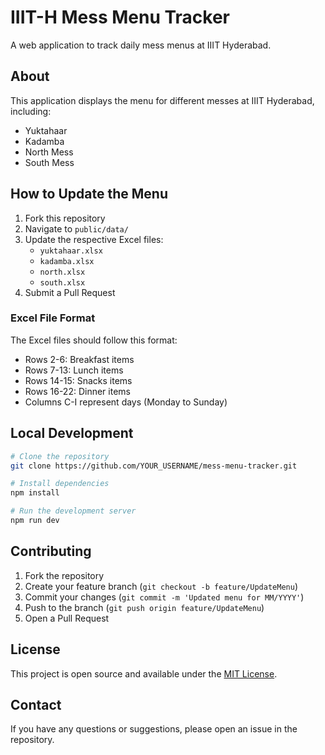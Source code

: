 # IIIT-H Mess Menu Tracker

A web application to track daily mess menus at IIIT Hyderabad.

## About

This application displays the menu for different messes at IIIT Hyderabad, including:
- Yuktahaar
- Kadamba
- North Mess
- South Mess

## How to Update the Menu

1. Fork this repository
2. Navigate to `public/data/`
3. Update the respective Excel files:
   - `yuktahaar.xlsx`
   - `kadamba.xlsx`
   - `north.xlsx`
   - `south.xlsx`
4. Submit a Pull Request

### Excel File Format
The Excel files should follow this format:
- Rows 2-6: Breakfast items
- Rows 7-13: Lunch items
- Rows 14-15: Snacks items
- Rows 16-22: Dinner items
- Columns C-I represent days (Monday to Sunday)

## Local Development

```bash
# Clone the repository
git clone https://github.com/YOUR_USERNAME/mess-menu-tracker.git

# Install dependencies
npm install

# Run the development server
npm run dev
```

## Contributing

1. Fork the repository
2. Create your feature branch (`git checkout -b feature/UpdateMenu`)
3. Commit your changes (`git commit -m 'Updated menu for MM/YYYY'`)
4. Push to the branch (`git push origin feature/UpdateMenu`)
5. Open a Pull Request

## License

This project is open source and available under the [MIT License](LICENSE).

## Contact

If you have any questions or suggestions, please open an issue in the repository.
